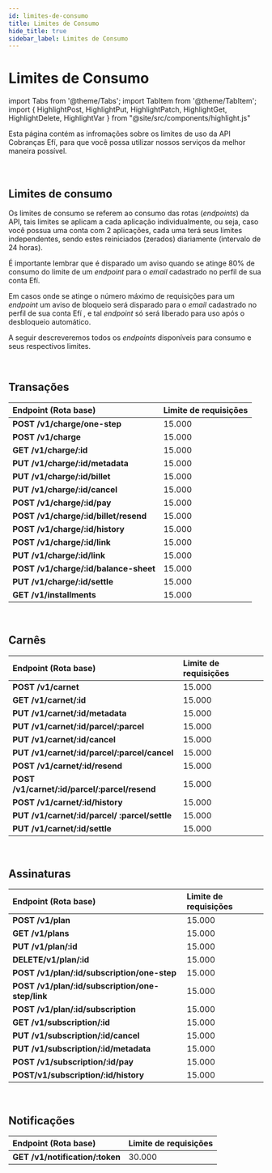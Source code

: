```yaml
---
id: limites-de-consumo
title: Limites de Consumo
hide_title: true
sidebar_label: Limites de Consumo
---
```

<h1 className="titulo">Limites de Consumo</h1>
<div className="conteudo">

import Tabs from '@theme/Tabs';
import TabItem from '@theme/TabItem';
import { HighlightPost, HighlightPut, HighlightPatch, HighlightGet, HighlightDelete, HighlightVar } from "@site/src/components/highlight.js"

<div className="subtitulo">
Esta página contém as infromações sobre os limites de uso da API Cobranças Efí, para que você possa utilizar nossos serviços da melhor maneira possível.
</div>

<br/>
<br/>

## Limites de consumo
Os limites de consumo se referem ao consumo das rotas (_endpoints_) da API, tais limites se aplicam a cada aplicação individualmente, ou seja, caso você possua uma conta com 2 aplicações, cada uma terá seus limites independentes, sendo estes reiniciados (zerados) diariamente (intervalo de 24 horas).  

É importante lembrar que é disparado um aviso quando se atinge 80% de consumo do limite de um _endpoint_ para o _email_ cadastrado no perfil de sua conta Efí.  

Em casos onde se atinge o número máximo de requisições para um _endpoint_ um aviso de bloqueio será disparado para o _email_ cadastrado no perfil de sua conta Efí , e tal _endpoint_ só será liberado para uso após o desbloqueio automático.  

A seguir descreveremos todos os _endpoints_ disponíveis para consumo e seus respectivos limites.

<br/>

## Transações

| Endpoint (Rota base)                                                   | Limite de requisições |
| :--------------------------------------------------                    | :-------------------- |
| <b><HighlightPost>POST</HighlightPost> /v1/charge/one-step</b>                 | 15.000                |
| <b><HighlightPost>POST</HighlightPost> /v1/charge</b>                  | 15.000                |
| <b><HighlightGet>GET</HighlightGet> /v1/charge/<HighlightVar>:id</HighlightVar></b>                | 15.000                |
| <b><HighlightPut>PUT</HighlightPut> /v1/charge/<HighlightVar>:id</HighlightVar>/metadata</b>      | 15.000                |
| <b><HighlightPut>PUT</HighlightPut> /v1/charge/<HighlightVar>:id</HighlightVar>/billet</b>        | 15.000                |
| <b><HighlightPut>PUT</HighlightPut> /v1/charge/<HighlightVar>:id</HighlightVar>/cancel</b>        | 15.000                |
| <b><HighlightPost>POST</HighlightPost> /v1/charge/<HighlightVar>:id</HighlightVar>/pay</b>           | 15.000                |
| <b><HighlightPost>POST</HighlightPost> /v1/charge/<HighlightVar>:id</HighlightVar>/billet/resend</b> | 15.000                |
| <b><HighlightPost>POST</HighlightPost> /v1/charge/<HighlightVar>:id</HighlightVar>/history</b>      | 15.000                |
| <b><HighlightPost>POST</HighlightPost> /v1/charge/<HighlightVar>:id</HighlightVar>/link</b>          | 15.000                |
| <b><HighlightPut>PUT</HighlightPut> /v1/charge/<HighlightVar>:id</HighlightVar>/link</b>           | 15.000                |
| <b><HighlightPost>POST</HighlightPost> /v1/charge/<HighlightVar>:id</HighlightVar>/balance-sheet</b> | 15.000                |
| <b><HighlightPut>PUT</HighlightPut> /v1/charge/<HighlightVar>:id</HighlightVar>/settle</b>         | 15.000                |
| <b><HighlightGet>GET</HighlightGet> /v1/installments</b>       | 15.000                |

<br/>

## Carnês

| Endpoint (Rota base)                                        | Limite de requisições |
| :---------------------------------------------------------- | :-------------------- |
| <b><HighlightPost>POST</HighlightPost> /v1/carnet</b>                         | 15.000                |
| <b><HighlightGet>GET</HighlightGet> /v1/carnet/<HighlightVar>:id</HighlightVar></b>                      | 15.000                |
| <b><HighlightPut>PUT</HighlightPut> /v1/carnet/<HighlightVar>:id</HighlightVar>/metadata</b>             | 15.000                |
| <b><HighlightPut>PUT</HighlightPut> /v1/carnet/<HighlightVar>:id</HighlightVar>/parcel/<HighlightVar>:parcel</HighlightVar></b>         | 15.000                |
| <b><HighlightPut>PUT</HighlightPut> /v1/carnet/<HighlightVar>:id</HighlightVar>/cancel</b>               | 15.000                |
| <b><HighlightPut>PUT</HighlightPut> /v1/carnet/<HighlightVar>:id</HighlightVar>/parcel/<HighlightVar>:parcel</HighlightVar>/cancel</b>  | 15.000                |
| <b><HighlightPost>POST</HighlightPost> /v1/carnet/<HighlightVar>:id</HighlightVar>/resend</b>               | 15.000                |
| <b><HighlightPost>POST</HighlightPost> /v1/carnet/<HighlightVar>:id</HighlightVar>/parcel/<HighlightVar>:parcel</HighlightVar>/resend</b> | 15.000                |
| <b><HighlightPost>POST</HighlightPost> /v1/carnet/<HighlightVar>:id</HighlightVar>/history</b>              | 15.000                |
| <b><HighlightPut>PUT</HighlightPut> /v1/carnet/<HighlightVar>:id</HighlightVar>/parcel/ <HighlightVar>:parcel</HighlightVar>/settle</b>  | 15.000                |
| <b><HighlightPut>PUT</HighlightPut> /v1/carnet/<HighlightVar>:id</HighlightVar>/settle</b>              | 15.000                |

<br/>

## Assinaturas

| Endpoint (Rota base)                                | Limite de requisições |
| :-------------------------------------------------- | :-------------------- |
| <b><HighlightPost>POST</HighlightPost> /v1/plan</b>                   | 15.000                |
| <b><HighlightGet>GET</HighlightGet> /v1/plans</b>                   | 15.000                |
| <b><HighlightPut>PUT</HighlightPut> /v1/plan/<HighlightVar>:id</HighlightVar></b>                | 15.000                |
| <b><HighlightDelete>DELETE</HighlightDelete>/v1/plan/<HighlightVar>:id</HighlightVar></b>              | 15.000                |
| <b><HighlightPost>POST</HighlightPost> /v1/plan/<HighlightVar>:id</HighlightVar>/subscription/one-step</b>    | 15.000                |
| <b><HighlightPost>POST</HighlightPost> /v1/plan/<HighlightVar>:id</HighlightVar>/subscription/one-step/link</b>| 15.000                |      |
| <b><HighlightPost>POST</HighlightPost> /v1/plan/<HighlightVar>:id</HighlightVar>/subscription</b>   | 15.000                |
| <b><HighlightGet>GET</HighlightGet> /v1/subscription/<HighlightVar>:id</HighlightVar></b>         | 15.000                |
| <b><HighlightPut>PUT</HighlightPut> /v1/subscription/<HighlightVar>:id</HighlightVar>/cancel</b>  | 15.000                |
| <b><HighlightPut>PUT</HighlightPut> /v1/subscription/<HighlightVar>:id</HighlightVar>/metadata</b>| 15.000                |
| <b><HighlightPost>POST</HighlightPost> /v1/subscription/<HighlightVar>:id</HighlightVar>/pay</b>    | 15.000                |
| <b><HighlightPost>POST</HighlightPost>/v1/subscription/<HighlightVar>:id</HighlightVar>/history</b>| 15.000                |      |

<br/>

## Notificações

| Endpoint (Rota base)                                        | Limite de requisições |
| :---------------------------------------------------------- | :-------------------- |
| <b><HighlightGet>GET</HighlightGet> /v1/notification/<HighlightVar>:token</HighlightVar></b>                             | 30.000                |


</div>